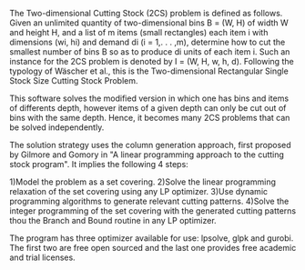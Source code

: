 The Two-dimensional Cutting Stock (2CS) problem is defined as follows. Given an unlimited quantity of
two-dimensional bins B = (W, H) of width W and height H, and a list of m items (small rectangles) each item
i with dimensions (wi, hi) and demand di (i = 1,. . . ,m), determine how to cut the smallest number of bins B so
as to produce di units of each item i. Such an instance for the 2CS problem is denoted by I = (W, H, w, h, d).
Following the typology of Wäscher et al., this is the Two-dimensional Rectangular Single
Stock Size Cutting Stock Problem.

This software solves the modified version in which one has bins and items of differents depth, however items of a given depth can only be cut out of bins with the same depth. Hence, it becomes many 2CS problems that can be solved independently.

The solution strategy uses the column generation approach, first proposed by Gilmore and Gomory in "A linear programming approach to the cutting stock program". It implies the following 4 steps:

1)Model the problem as a set covering.
2)Solve the linear programming relaxation of the set covering using any LP optimizer.
3)Use dynamic programming algorithms to generate relevant cutting patterns.
4)Solve the integer programming of the set covering with the generated cutting patterns thou the Branch and Bound routine in any LP optimizer.

The program has three optimizer available for use: lpsolve, glpk and gurobi. The first two are free open sourced and the last one provides free academic and trial licenses.


